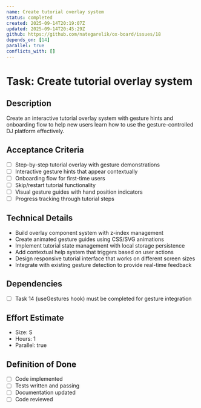 ```yaml
---
name: Create tutorial overlay system
status: completed
created: 2025-09-14T20:19:07Z
updated: 2025-09-14T20:45:29Z
github: https://github.com/nategarelik/ox-board/issues/18
depends_on: [14]
parallel: true
conflicts_with: []
---
```


# Task: Create tutorial overlay system

## Description
Create an interactive tutorial overlay system with gesture hints and onboarding flow to help new users learn how to use the gesture-controlled DJ platform effectively.

## Acceptance Criteria
- [ ] Step-by-step tutorial overlay with gesture demonstrations
- [ ] Interactive gesture hints that appear contextually
- [ ] Onboarding flow for first-time users
- [ ] Skip/restart tutorial functionality
- [ ] Visual gesture guides with hand position indicators
- [ ] Progress tracking through tutorial steps

## Technical Details
- Build overlay component system with z-index management
- Create animated gesture guides using CSS/SVG animations
- Implement tutorial state management with local storage persistence
- Add contextual help system that triggers based on user actions
- Design responsive tutorial interface that works on different screen sizes
- Integrate with existing gesture detection to provide real-time feedback

## Dependencies
- [ ] Task 14 (useGestures hook) must be completed for gesture integration

## Effort Estimate
- Size: S
- Hours: 1
- Parallel: true

## Definition of Done
- [ ] Code implemented
- [ ] Tests written and passing
- [ ] Documentation updated
- [ ] Code reviewed
